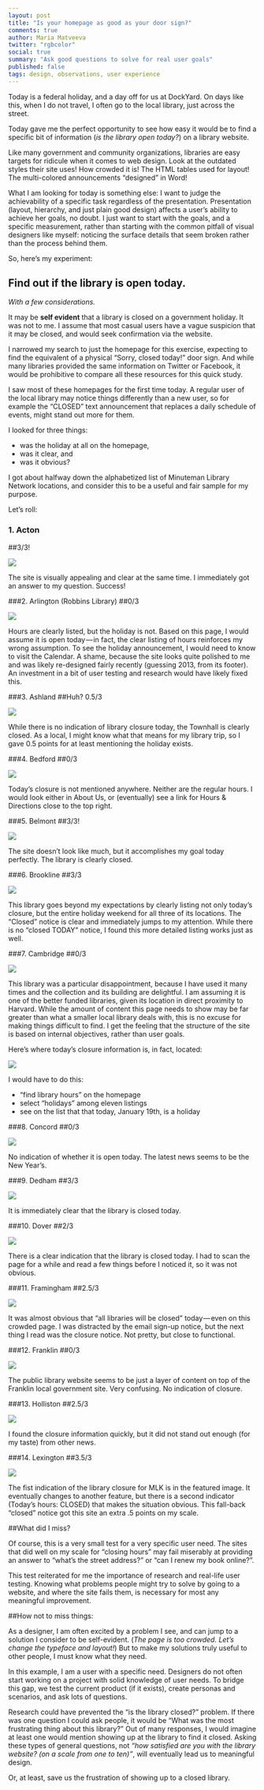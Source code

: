 ```yaml
---
layout: post
title: "Is your homepage as good as your door sign?"
comments: true
author: Maria Matveeva
twitter: "rgbcolor"
social: true
summary: "Ask good questions to solve for real user goals"
published: false
tags: design, observations, user experience
---
```


Today is a federal holiday, and a day off for us at DockYard. On days like this, when I do not travel, I often go to the local library, just across the street. 

Today gave me the perfect opportunity to see how easy it would be to find a specific bit of information (*is the library open today?*) on a library website.

Like many government and community organizations, libraries are easy targets for ridicule when it comes to web design. Look at the outdated styles their site uses! How crowded it is! The HTML tables used for layout! The multi-colored announcements “designed” in Word! 

What I am looking for today is something else: I want to judge the achievability of a specific task regardless of the presentation. Presentation (layout, hierarchy, and just plain good design) affects a user’s ability to achieve her goals, no doubt. I just want to start with the goals, and a specific measurement, rather than starting with the common pitfall of visual designers like myself: noticing the surface details that seem broken rather than the process behind them.

So, here’s my experiment:

## Find out if the library is open today.

*With a few considerations.*

It may be **self evident** that a library is closed on a government holiday. It was not to me. I assume that most casual users have a vague suspicion that it may be closed, and would seek confirmation via the website.

I narrowed my search to just the homepage for this exercise, expecting to find the equivalent of a physical “Sorry, closed today!” door sign. And while many libraries provided the same information on Twitter or Facebook, it would be prohibitive to compare all these resources for this quick study.

I saw most of these homepages for the first time today. A regular user of the local library may notice things differently than a new user, so for example the “CLOSED” text announcement that replaces a daily schedule of events, might stand out more for them.

I looked for three things:
-  was the holiday at all on the homepage,  
- was it clear, and 
- was it obvious?

I got about halfway down the alphabetized list of Minuteman Library Network locations, and consider this to be a useful and fair sample for my purpose.

Let’s roll:

### 1. Acton 
##3/3! 

![](/images/20150120/01-Acton-Memorial-Library.jpg)

The site is visually appealing and clear at the same time. I immediately got an answer to my question. Success!

###2. Arlington (Robbins Library)
##0/3 

![](/images/20150120/02-Robbins-Library.jpg)

Hours are clearly listed, but the holiday is not. Based on this page, I would assume it is open today — in fact, the clear listing of hours reinforces my wrong assumption. To see the holiday announcement, I would need to know to visit the Calendar. A shame, because the site looks quite polished to me and was likely re-designed fairly recently (guessing 2013, from its footer). An investment in a bit of user testing and research would have likely fixed this.

###3. Ashland 
##Huh? 0.5/3 

![](/images/20150120/03-Ashland--Massachusetts.jpg)

While there is no indication of library closure today, the Townhall is clearly  closed. As a local, I might know what that means for my library trip, so I gave 0.5 points for at least mentioning the holiday exists.

###4. Bedford 
##0/3 

![](/images/20150120/04-Bedford-Public-Library.jpg)

Today’s closure is not mentioned anywhere. Neither are the regular hours. I would look  either in About Us, or (eventually) see a link for Hours & Directions close to the top right.

###5. Belmont 
##3/3! 

![](/images/20150120/05-Belmont-Public-Library.jpg)

The site doesn’t look like much, but it accomplishes my goal today perfectly. The library is clearly closed.

###6. Brookline 
##3/3 

![](/images/20150120/06-The-Public-Library-of-Brookline-Home-Page-crop.jpg)

This library goes beyond my expectations by clearly listing not only today’s closure, but the entire holiday weekend for all three of its locations. The “Closed” notice is clear and immediately jumps to my attention. While there is no “closed TODAY” notice, I found this more detailed listing works just as well.

###7. Cambridge 
##0/3 

![](/images/20150120/07-a-Library---City-of-Cambridge--Massachusetts.jpg)

This library was a particular disappointment, because I have used it many times and the collection and its building are delightful. I am assuming it is one of the better funded libraries, given its location in direct proximity to Harvard. While the amount of content this page needs to show may be far greater than what a smaller local library deals with, this is no excuse for making things difficult to find. I get the feeling that the structure of the site is based on internal objectives, rather than user goals. 

Here’s where today’s closure information is, in fact, located:

![](/images/20150120/07-b-c-Library---City-of-Cambridge--Massachusetts.jpg)

I would have to do this:
- “find library hours” on the homepage
- select “holidays” among eleven listings
- see on the list that that today, January 19th, is a holiday

###8. Concord 
##0/3 

![](/images/20150120/08-Concord---page-title-is-Redirect-Page.jpg)

No indication of whether it is open today. The latest news seems to be the New Year’s.

###9. Dedham 
##3/3 

![](/images/20150120/09-Dedham-Public-Library.jpg)

It is immediately clear that the library is closed today.

###10. Dover 
##2/3 

![](/images/20150120/10-Dover-Town-Library.jpg)

There is a clear indication that the library is closed today. I had to scan the page for a while and read a few things before I noticed it, so it was not obvious.

###11. Framingham 
##2.5/3 

![](/images/20150120/11-Framingham-Public-Library--Look-Here-First.jpg)

It was almost obvious that “all libraries will be closed” today — even on this crowded page. I was distracted by the email sign-up notice, but the next thing I read was the closure notice. Not pretty, but close to functional.

###12. Franklin 
##0/3 

![](/images/20150120/12-Town-of-Franklin--MA---Franklin-Public-Library.jpg)

The public library website seems to be just a layer of content on top of the Franklin local government site. Very confusing. No indication of closure.

###13. Holliston 
##2.5/3 

![](/images/20150120/13-Holliston-Public-Library---Holliston--Massachusetts.jpg)

I found the closure information quickly, but it did not stand out enough (for my taste) from other news.

###14. Lexington 
##3.5/3 

![](/images/20150120/14-Cary-Memorial-Library.jpg)

The fist indication of the library closure for MLK is in the featured image. It eventually changes to another feature, but there is a second indicator (Today’s hours: CLOSED) that makes the situation obvious. This fall-back “closed” notice got this site an extra .5 points on my scale.

##What did I miss?

Of course, this is a very small test for a very specific user need. The sites that did well on my scale for “closing hours” may fail miserably at providing an answer to “what’s the street address?” or “can I renew my book online?”.

This test reiterated for me the importance of research and real-life user testing. Knowing what problems people might try to solve by going to a website, and where the site fails them, is necessary for most any meaningful improvement. 

##How not to miss things:

As a designer, I am often excited by a problem I see, and can jump to a solution I consider to be self-evident. (*The page is too crowded. Let’s change the typeface and layout!*) But to make my solutions truly useful to other people, I must know what they need.

In this example, I am a user with a specific need. Designers do not often start working on a project with solid knowledge of user needs. To bridge this gap, we test the current product (if it exists), create personas and scenarios, and ask lots of questions.

Research could have prevented the “is the library closed?” problem. If there was one question I could ask people,  it would be “What was the most frustrating thing about this library?” Out of many responses, I would imagine at least one would mention showing up at the library to find it closed. Asking these types of general questions, not *“how satisfied are you with the library website? (on a scale from one to ten)”*, will eventually lead us to meaningful design.

Or, at least, save us the frustration of showing up to a closed library.
